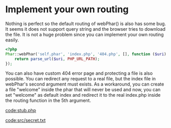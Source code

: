 # Implement your own routing

Nothing is perfect so the default routing of webPhar() is also has some bug.
It seems it does not support query string and the browser tries to download the file.
It is not a huge problem since you can implement your own routing easily.

```php
<?php
Phar::webPhar('self.phar', 'index.php', '404.php', [], function ($uri) {
    return parse_url($uri, PHP_URL_PATH);
});
```

You can also have custom 404 error page and protecting a file is also possible. 
You can redirect any request to a real file, but the index file in webPhar's 
second argument must exists. As a workaround, you can create a file "welcome" inside 
the phar that will never be used and now, you can set "welcome" as default index
and redirect it to the real index.php inside the routing function in the 5th argument.

[code:stub.php](stub.php)

[code:src/secret.txt](src/secret.txt)

